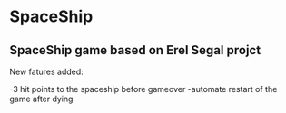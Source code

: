 # SpaceShip
<h2>SpaceShip game based on Erel Segal projct</h2>

New fatures added:

-3 hit points to the spaceship before gameover
-automate restart of the game after dying
